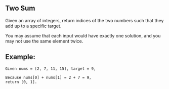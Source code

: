 ## Two Sum
Given an array of integers, return indices of the two numbers such that they add up to a specific target.

You may assume that each input would have exactly one solution, and you may not use the same element twice.
## Example:
```
Given nums = [2, 7, 11, 15], target = 9,

Because nums[0] + nums[1] = 2 + 7 = 9,
return [0, 1].
```